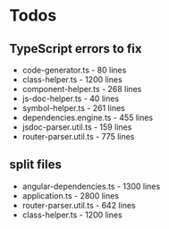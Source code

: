 # Todos

## TypeScript errors to fix

-   code-generator.ts - 80 lines
-   class-helper.ts - 1200 lines
-   component-helper.ts - 268 lines
-   js-doc-helper.ts - 40 lines
-   symbol-helper.ts - 261 lines
-   dependencies.engine.ts - 455 lines
-   jsdoc-parser.util.ts - 159 lines
-   router-parser.util.ts - 775 lines

## split files

-   angular-dependencies.ts - 1300 lines
-   application.ts - 2800 lines
-   router-parser.util.ts - 642 lines
-   class-helper.ts - 1200 lines
